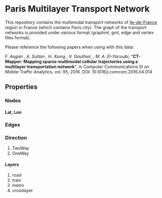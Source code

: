 # Paris Multilayer Transport Network

This repository contains the multimodal transport networks of [Ile-de-France](https://en.wikipedia.org/wiki/%C3%8Ele-de-France) region in France (which contains Paris city). The graph of the transport networks is provided under various format (graphml, gml, edge and vertex files format).   

Please reference the following papers when using with this data:

_F. Asgari , A. Sultan , H. Xiong , V. Gauthier, , M. A. El-Yacoubi_, "**CT-Mapper: Mapping sparse multimodal cellular trajectories using a multilayer transportation network**", in Computer Communications SI on Mobile Traffic Analytics, vol. 95, 2016. DOI: 10.1016/j.comcom.2016.04.014

## Properties
### Nodes
#### Lat, Lon

### Edges

### Direction
1. TwoWay
2. OneWay

#### Layers
1. road
2. train
3. metro
4. crosslayer
